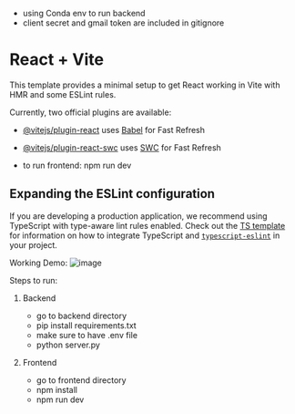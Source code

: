 - using Conda env to run backend
- client secret and gmail token are included in gitignore

# React + Vite

This template provides a minimal setup to get React working in Vite with HMR and some ESLint rules.

Currently, two official plugins are available:

- [@vitejs/plugin-react](https://github.com/vitejs/vite-plugin-react/blob/main/packages/plugin-react) uses [Babel](https://babeljs.io/) for Fast Refresh
- [@vitejs/plugin-react-swc](https://github.com/vitejs/vite-plugin-react/blob/main/packages/plugin-react-swc) uses [SWC](https://swc.rs/) for Fast Refresh

- to run frontend: npm run dev

## Expanding the ESLint configuration

If you are developing a production application, we recommend using TypeScript with type-aware lint rules enabled. Check out the [TS template](https://github.com/vitejs/vite/tree/main/packages/create-vite/template-react-ts) for information on how to integrate TypeScript and [`typescript-eslint`](https://typescript-eslint.io) in your project.

Working Demo:
![image](https://github.com/user-attachments/assets/dcabb015-9a03-488b-b1a3-dc7e38fc9969)

Steps to run:

1. Backend
   - go to backend directory
   - pip install requirements.txt
   - make sure to have .env file
   - python server.py
  
2. Frontend
   - go to frontend directory
   - npm install
   - npm run dev
